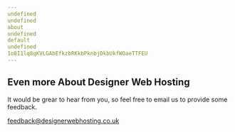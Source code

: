 ```yaml
---
undefined
undefined
about
undefined
default
undefined
1o8I1lq8qKVLGAbEfkzbRKkbPknbjDkbUkfWOaeTTFEU
---
```

##  Even more About Designer Web Hosting
It would be grear to hear from you, so feel free to email us to provide some feedback.

[feedback@designerwebhosting.co.uk](mailto:feedback@designerwebhosting.co.uk)
